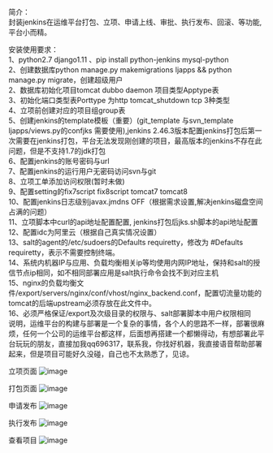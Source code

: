 简介：<br>
   封装jenkins在运维平台打包、立项、申请上线、审批、执行发布、回滚、等功能,平台小而精。<br>


安装使用要求：<br>
1、python2.7   django1.11 、pip install python-jenkins mysql-python <br>
2、创建数据库python manage.py makemigrations ljapps && python manage.py migrate，创建超级用户 <br>
2、数据库初始化项目tomcat   dubbo  daemon  项目类型Apptype表<br>
3、初始化端口类型表Porttype 为http  tomcat_shutdown  tcp  3种类型<br>
4、立项前创建对应的项目组group表<br>
5、创建jenkins的template模板（重要）(git_template    与svn_template ljapps/views.py的confjks 需要使用),jenkins 2.46.3版本配置jenkins打包后第一次需要在jenkins打包，平台无法发现刚创建的项目，最高版本的jenkins不存在此问题，但是不支持1.7的jdk打包 <br>
6、配置jenkins的账号密码与url <br>
7、配置jenkins的运行用户无密码访问svn与git <br>
8、立项工单添加访问权限(暂时未做) <br>
9、配置setting的fix7script    fix8script   tomcat7  tomcat8 <br>
10、配置jenkins日志级别javax.jmdns	OFF（根据需求设置,解决jenkins磁盘空间占满的问题） <br>
11、立项脚本中curl的api地址配置配置, jenkins打包后jks.sh脚本的api地址配置 <br>
12、配置idc为阿里云（根据自己真实情况设置） <br>
13、salt的agent的/etc/sudoers的Defaults    requiretty，修改为 #Defaults    requiretty，表示不需要控制终端。 <br>
14、系统内机器IP与应用、负载均衡相关ip等均使用内网IP地址，保持和salt的授信节点ip相同，如不相同部署应用是salt执行命令会找不到对应主机 <br>
15、nginx的负载均衡文件/export/servers/nginx/conf/vhost/nginx_backend.conf，配置切流量功能的tomcat的后端upstream必须存放在此文件中。<br>
16、必须严格保证/export及次级目录的权限与、salt部署脚本中用户权限相同 <br>
说明，运维平台的构建与部署是一个复杂的事情，各个人的思路不一样，部署很麻烦，任何一个公司的运维平台都这样，后面想再搭建一个都懒得动，有想部署此平台玩玩的朋友，直接加我qq696317，联系我，你找好机器，我直接语音帮助部署起来，但是项目可能好久没碰，自己也不太熟悉了，见谅。

立项页面
![image](https://github.com/renxiaotian/opsplat/blob/master/ljops/static/tupian/lixiang.jpg)

打包页面
![image](https://github.com/renxiaotian/opsplat/blob/master/ljops/static/tupian/dabao.jpg)

申请发布
![image](https://github.com/renxiaotian/opsplat/blob/master/ljops/static/tupian/shenqingfabu.jpg)

执行发布
![image](https://github.com/renxiaotian/opsplat/blob/master/ljops/static/tupian/fabu.jpg)

查看项目
![image](https://github.com/renxiaotian/opsplat/blob/master/ljops/static/tupian/chakanproject.jpg)
